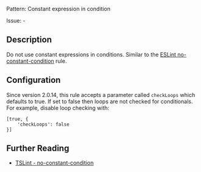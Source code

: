 Pattern: Constant expression in condition

Issue: -

## Description

Do not use constant expressions in conditions. Similar to the [ESLint no-constant-condition](https://eslint.org/docs/rules/no-constant-condition) rule. 

## Configuration

Since version 2.0.14, this rule accepts a parameter called `checkLoops` which defaults to true. If set to false then loops are not checked for conditionals. For example, disable loop checking with:
```
[true, {
    'checkLoops': false
}]
```

## Further Reading

* [TSLint - no-constant-condition](https://github.com/microsoft/tslint-microsoft-contrib/blob/master/README.md#supported-rules)
